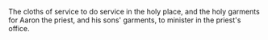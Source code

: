 The cloths of service to do service in the holy place, and the holy garments for Aaron the priest, and his sons' garments, to minister in the priest's office.
